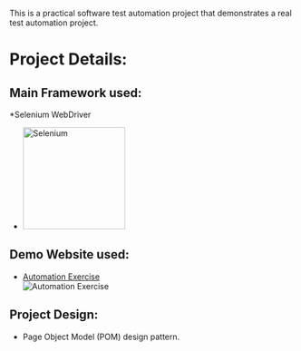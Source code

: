 This is a practical software test automation project that demonstrates a real test automation project.

# Project Details:
## Main Framework used:

*Selenium WebDriver
*  <img src="https://camo.githubusercontent.com/8fd05825a2b55ee599b37e1695a4bbe2d16d8e43ace3a6ba5a9fe7929f2d153c/68747470733a2f2f73656c656e69756d2e6465762f696d616765732f73656c656e69756d5f6c6f676f5f7371756172655f677265656e2e706e67" width="180" alt="Selenium" data-canonical-src="https://selenium.dev/images/selenium_logo_square_green.png" style="max-width: 100%;">
## Demo Website used:
* [Automation Exercise](https://automationexercise.com/test_cases)
  <br><img title="Automation Exercise" src="https://automationexercise.com/static/images/home/logo.png">
## Project Design:
* Page Object Model (POM) design pattern.

